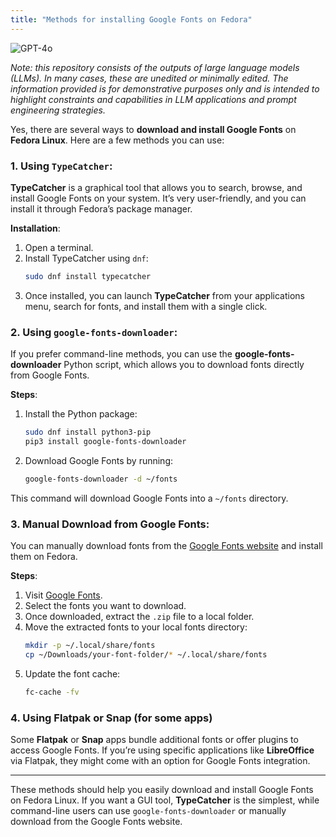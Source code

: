 ```yaml
---
title: "Methods for installing Google Fonts on Fedora"
---
```

![GPT-4o](https://img.shields.io/badge/GPT--4o-3333FF?style=for-the-badge&logo=openai&logoColor=white)



*Note: this repository consists of the outputs of large language models (LLMs). In many cases, these are unedited or minimally edited. The information provided is for demonstrative purposes only and is intended to highlight constraints and capabilities in LLM applications and prompt engineering strategies.*


Yes, there are several ways to **download and install Google Fonts** on **Fedora Linux**. Here are a few methods you can use:

### 1. **Using `TypeCatcher`**:
   **TypeCatcher** is a graphical tool that allows you to search, browse, and install Google Fonts on your system. It’s very user-friendly, and you can install it through Fedora’s package manager.

   **Installation**:
   1. Open a terminal.
   2. Install TypeCatcher using `dnf`:
      ```bash
      sudo dnf install typecatcher
      ```
   3. Once installed, you can launch **TypeCatcher** from your applications menu, search for fonts, and install them with a single click.

### 2. **Using `google-fonts-downloader`**:
   If you prefer command-line methods, you can use the **google-fonts-downloader** Python script, which allows you to download fonts directly from Google Fonts.

   **Steps**:
   1. Install the Python package:
      ```bash
      sudo dnf install python3-pip
      pip3 install google-fonts-downloader
      ```
   2. Download Google Fonts by running:
      ```bash
      google-fonts-downloader -d ~/fonts
      ```
   This command will download Google Fonts into a `~/fonts` directory.

### 3. **Manual Download from Google Fonts**:
   You can manually download fonts from the [Google Fonts website](https://fonts.google.com/) and install them on Fedora.

   **Steps**:
   1. Visit [Google Fonts](https://fonts.google.com/).
   2. Select the fonts you want to download.
   3. Once downloaded, extract the `.zip` file to a local folder.
   4. Move the extracted fonts to your local fonts directory:
      ```bash
      mkdir -p ~/.local/share/fonts
      cp ~/Downloads/your-font-folder/* ~/.local/share/fonts
      ```
   5. Update the font cache:
      ```bash
      fc-cache -fv
      ```

### 4. **Using Flatpak or Snap (for some apps)**
   Some **Flatpak** or **Snap** apps bundle additional fonts or offer plugins to access Google Fonts. If you’re using specific applications like **LibreOffice** via Flatpak, they might come with an option for Google Fonts integration.

---

These methods should help you easily download and install Google Fonts on Fedora Linux. If you want a GUI tool, **TypeCatcher** is the simplest, while command-line users can use `google-fonts-downloader` or manually download from the Google Fonts website.
